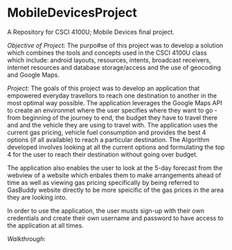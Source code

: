 # MobileDevicesProject
A Repository for CSCI 4100U; Mobile Devices final project.

*Objective of Project:* The purpo#se of this project was to develop a solution which combines the tools and concepts used in the CSCI 4100U class which include: android layouts, resources, intents, broadcast receivers, internet resources and database storage/access and the use of geocoding and Google Maps.

*Project:* The goals of this project was to develop an application that empowered everyday travellors to reach one destination to another in the most optimal way possible. The application leverages the Google Maps API to create an environmet where the user specifies where they want to go - from beginning of the journey to end, the budget they have to travel there and and the vehicle they are using to travel with. The application uses the current gas pricing, vehicle fuel consumption and provides the best 4 options (if all available) to reach a particular destination. The Algorithm developed involves looking at all the current options and formulating the top 4 for the user to reach their destination without going over budget. 

The application also enables the user to look at the 5-day forecast from the webview of a website which enbales them to make arrangements ahead of time as well as viewing gas pricing specifically by being referred to GasBuddy website directly to be more speicific of the gas prices in the area they are looking into. 

In order to use the application, the user musts sign-up with their own credentials and create their own username and password to have access to the application at all times. 

*Walkthrough*:

